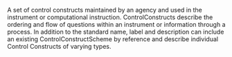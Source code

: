 A set of control constructs maintained by an agency and used in the instrument or computational instruction. ControlConstructs describe the ordering and flow of questions within an instrument or information through a process. In addition to the standard name, label and description can include an existing ControlConstructScheme by reference and describe individual Control Constructs of varying types.